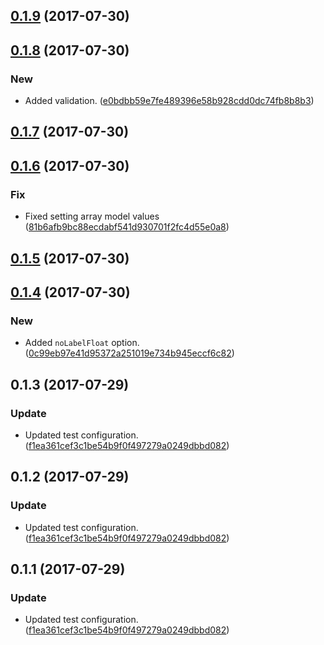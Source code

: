<a name="0.1.9"></a>
## [0.1.9](https://github.com/advanced-rest-client/raml-type-form-input/compare/0.1.8...0.1.9) (2017-07-30)




<a name="0.1.8"></a>
## [0.1.8](https://github.com/advanced-rest-client/raml-type-form-input/compare/0.1.7...0.1.8) (2017-07-30)


### New

* Added validation. ([e0bdbb59e7fe489396e58b928cdd0dc74fb8b8b3](https://github.com/advanced-rest-client/raml-type-form-input/commit/e0bdbb59e7fe489396e58b928cdd0dc74fb8b8b3))



<a name="0.1.7"></a>
## [0.1.7](https://github.com/advanced-rest-client/raml-type-form-input/compare/0.1.6...0.1.7) (2017-07-30)




<a name="0.1.6"></a>
## [0.1.6](https://github.com/advanced-rest-client/raml-type-form-input/compare/0.1.5...0.1.6) (2017-07-30)


### Fix

* Fixed setting array model values ([81b6afb9bc88ecdabf541d930701f2fc4d55e0a8](https://github.com/advanced-rest-client/raml-type-form-input/commit/81b6afb9bc88ecdabf541d930701f2fc4d55e0a8))



<a name="0.1.5"></a>
## [0.1.5](https://github.com/advanced-rest-client/raml-type-form-input/compare/0.1.4...0.1.5) (2017-07-30)




<a name="0.1.4"></a>
## [0.1.4](https://github.com/advanced-rest-client/raml-type-form-input/compare/0.1.3...0.1.4) (2017-07-30)


### New

* Added `noLabelFloat` option. ([0c99eb97e41d95372a251019e734b945eccf6c82](https://github.com/advanced-rest-client/raml-type-form-input/commit/0c99eb97e41d95372a251019e734b945eccf6c82))



<a name="0.1.3"></a>
## 0.1.3 (2017-07-29)


### Update

* Updated test configuration. ([f1ea361cef3c1be54b9f0f497279a0249dbbd082](https://github.com/advanced-rest-client/raml-type-form-input/commit/f1ea361cef3c1be54b9f0f497279a0249dbbd082))



<a name="0.1.2"></a>
## 0.1.2 (2017-07-29)


### Update

* Updated test configuration. ([f1ea361cef3c1be54b9f0f497279a0249dbbd082](https://github.com/advanced-rest-client/raml-type-form-input/commit/f1ea361cef3c1be54b9f0f497279a0249dbbd082))



<a name="0.1.1"></a>
## 0.1.1 (2017-07-29)


### Update

* Updated test configuration. ([f1ea361cef3c1be54b9f0f497279a0249dbbd082](https://github.com/advanced-rest-client/raml-type-form-input/commit/f1ea361cef3c1be54b9f0f497279a0249dbbd082))



